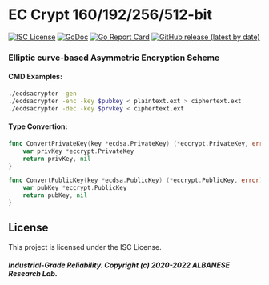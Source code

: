 # EC Crypt 160/192/256/512-bit
[![ISC License](http://img.shields.io/badge/license-ISC-blue.svg)](https://github.com/pedroalbanese/eccrypt/blob/master/LICENSE.md) 
[![GoDoc](https://godoc.org/github.com/pedroalbanese/eccrypt?status.png)](http://godoc.org/github.com/pedroalbanese/eccrypt)
[![Go Report Card](https://goreportcard.com/badge/github.com/pedroalbanese/eccrypt)](https://goreportcard.com/report/github.com/pedroalbanese/eccrypt)
[![GitHub release (latest by date)](https://img.shields.io/github/v/release/pedroalbanese/eccrypt)](https://github.com/pedroalbanese/eccrypt/releases)

### Elliptic curve-based Asymmetric Encryption Scheme

#### CMD Examples:
```sh
./ecdsacrypter -gen
./ecdsacrypter -enc -key $pubkey < plaintext.ext > ciphertext.ext 
./ecdsacrypter -dec -key $prvkey < ciphertext.ext 
```


#### Type Convertion:
```go
func ConvertPrivateKey(key *ecdsa.PrivateKey) (*eccrypt.PrivateKey, error) {
	var privKey *eccrypt.PrivateKey
	return privKey, nil
}

func ConvertPublicKey(key *ecdsa.PublicKey) (*eccrypt.PublicKey, error) {
	var pubKey *eccrypt.PublicKey
	return pubKey, nil
}
```

## License

This project is licensed under the ISC License.

##### Industrial-Grade Reliability. Copyright (c) 2020-2022 ALBANESE Research Lab.
